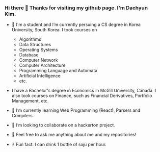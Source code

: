 ### Hi there 👋 Thanks for visiting my github page. I'm Daehyun Kim.

<!--
**dqgthb/dqgthb** is a ✨ _special_ ✨ repository because its `README.md` (this file) appears on your GitHub profile.

Here are some ideas to get you started:
- 🔭 I’m currently working on ...
- 🌱 I’m currently learning ...
- 👯 I’m looking to collaborate on ...
- 🤔 I’m looking for help with ...
- 💬 Ask me about ...
- 📫 How to reach me: ...
- 😄 Pronouns: ...
- ⚡ Fun fact: ...
-->

- 🔭 I'm a student and I’m currently persuing a CS degree in Korea University, South Korea. I took courses on
  - Algorithms
  - Data Structures
  - Operating Systems
  - Database
  - Computer Network
  - Computer Architecture
  - Programming Language and Automata
  - Artificial Intelligence
  - etc.
- I have a Bachelor's degree in Economics in McGill University, Canada. I also took courses on Finance, such as Financial Derivatives, Portfolio Management, etc.
- 🌱 I’m currently learning Web Programming (React), Parsers and Compilers.
- 👯 I’m looking to collaborate on a hackerton project.


- 💬 Feel free to ask me anything about me and my repositories!
- ⚡ Fun fact: I can drink 1 bottle of soju per hour.
